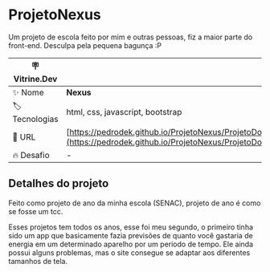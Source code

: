 # ProjetoNexus

Um projeto de escola feito por mim e outras pessoas, fiz a maior parte do front-end.
Desculpa pela pequena bagunça :P

| :placard: Vitrine.Dev |     |
| -------------  | --- |
| :sparkles: Nome        | **Nexus**
| :label: Tecnologias | html, css, javascript, bootstrap
| :rocket: URL         | [https://pedrodek.github.io/ProjetoNexus/ProjetoDoAno](https://pedrodek.github.io/ProjetoNexus/ProjetoDoAno)
| :fire: Desafio     | -

<!-- Inserir imagem com a #vitrinedev ao final do link -->

## Detalhes do projeto

Feito como projeto de ano da minha escola (SENAC), projeto de ano é como se fosse um tcc.

Esses projetos tem todos os anos, esse foi meu segundo, o primeiro tinha sido um app que basicamente fazia previsões de quanto você gastaria de energia em um determinado aparelho por um periodo de tempo.
Ele ainda possui alguns problemas, mas o site consegue se adaptar aos diferentes tamanhos de tela.

